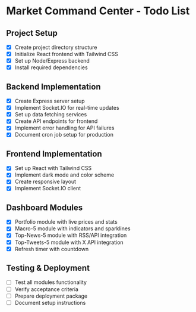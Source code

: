 # Market Command Center - Todo List

## Project Setup
- [x] Create project directory structure
- [x] Initialize React frontend with Tailwind CSS
- [x] Set up Node/Express backend
- [x] Install required dependencies

## Backend Implementation
- [x] Create Express server setup
- [x] Implement Socket.IO for real-time updates
- [x] Set up data fetching services
- [x] Create API endpoints for frontend
- [x] Implement error handling for API failures
- [x] Document cron job setup for production

## Frontend Implementation
- [x] Set up React with Tailwind CSS
- [x] Implement dark mode and color scheme
- [x] Create responsive layout
- [x] Implement Socket.IO client

## Dashboard Modules
- [x] Portfolio module with live prices and stats
- [x] Macro-5 module with indicators and sparklines
- [x] Top-News-5 module with RSS/API integration
- [x] Top-Tweets-5 module with X API integration
- [x] Refresh timer with countdown

## Testing & Deployment
- [ ] Test all modules functionality
- [ ] Verify acceptance criteria
- [ ] Prepare deployment package
- [ ] Document setup instructions

